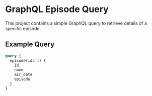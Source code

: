 # GraphQL Episode Query

This project contains a simple GraphQL query to retrieve details of a specific episode.

## Example Query

```graphql
query {
  episode(id: 1) {
    id
    name
    air_date
    episode
  }
}

